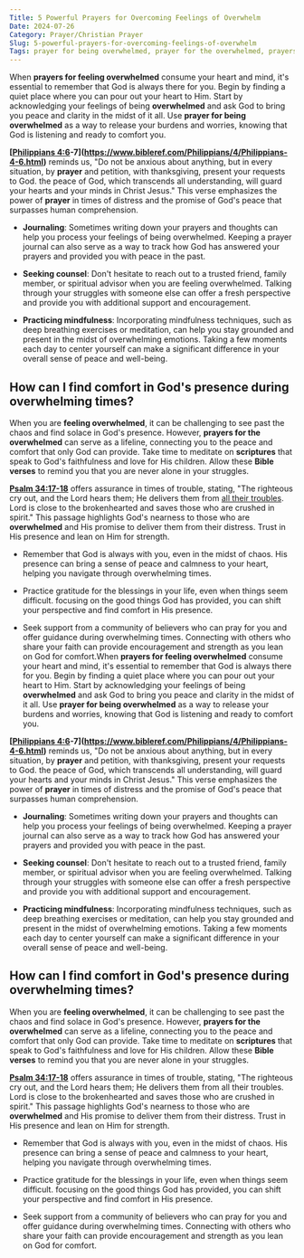 ```yaml
---
Title: 5 Powerful Prayers for Overcoming Feelings of Overwhelm
Date: 2024-07-26
Category: Prayer/Christian Prayer
Slug: 5-powerful-prayers-for-overcoming-feelings-of-overwhelm
Tags: prayer for being overwhelmed, prayer for the overwhelmed, prayers for feeling overwhelmed, prayers for overwhelmed, prayer for overwhelmed, prayer for feeling overwhelmed, prayer, christian prayer
---
```

When **prayers for feeling overwhelmed** consume your heart and mind, it's essential to remember that God is always there for you. Begin by finding a quiet place where you can pour out your heart to Him. Start by acknowledging your feelings of being **overwhelmed** and ask God to bring you peace and clarity in the midst of it all. Use **prayer for being overwhelmed** as a way to release your burdens and worries, knowing that God is listening and ready to comfort you.

**[[Philippians 4:6](https://www.bibleref.com/Philippians/4/Philippians-4-6.html)-7](https://www.bibleref.com/Philippians/4/Philippians-4-6.html)** reminds us, "Do not be anxious about anything, but in every situation, by **prayer** and petition, with thanksgiving, present your requests to God.  the peace of God, which transcends all understanding, will guard your hearts and your minds in Christ Jesus." This verse emphasizes the power of **prayer** in times of distress and the promise of God's peace that surpasses human comprehension.

- **Journaling**: Sometimes writing down your prayers and thoughts can help you process your feelings of being overwhelmed. Keeping a prayer journal can also serve as a way to track how God has answered your prayers and provided you with peace in the past.

- **Seeking counsel**: Don't hesitate to reach out to a trusted friend, family member, or spiritual advisor when you are feeling overwhelmed. Talking through your struggles with someone else can offer a fresh perspective and provide you with additional support and encouragement.

- **Practicing mindfulness**: Incorporating mindfulness techniques, such as deep breathing exercises or meditation, can help you stay grounded and present in the midst of overwhelming emotions. Taking a few moments each day to center yourself can make a significant difference in your overall sense of peace and well-being.


## How can I find comfort in God's presence during overwhelming times?

When you are **feeling overwhelmed**, it can be challenging to see past the chaos and find solace in God's presence. However, **prayers for the overwhelmed** can serve as a lifeline, connecting you to the peace and comfort that only God can provide. Take time to meditate on **scriptures** that speak to God's faithfulness and love for His children. Allow these **Bible verses** to remind you that you are never alone in your struggles.

**[Psalm 34:17-18](https://www.bibleref.com/Psalm/34/Psalm-34-17.html)** offers assurance in times of trouble, stating, "The righteous cry out, and the Lord hears them; He delivers them from [all their troubles](/10-uplifting-bible-verses-for-men-discover-strength-and-encouragement-in-gods-word).  Lord is close to the brokenhearted and saves those who are crushed in spirit." This passage highlights God's nearness to those who are **overwhelmed** and His promise to deliver them from their distress. Trust in His presence and lean on Him for strength.

- Remember that God is always with you, even in the midst of chaos. His presence can bring a sense of peace and calmness to your heart, helping you navigate through overwhelming times.
 
- Practice gratitude for the blessings in your life, even when things seem difficult.  focusing on the good things God has provided, you can shift your perspective and find comfort in His presence.
 
- Seek support from a community of believers who can pray for you and offer guidance during overwhelming times. Connecting with others who share your faith can provide encouragement and strength as you lean on God for comfort.When **prayers for feeling overwhelmed** consume your heart and mind, it's essential to remember that God is always there for you. Begin by finding a quiet place where you can pour out your heart to Him. Start by acknowledging your feelings of being **overwhelmed** and ask God to bring you peace and clarity in the midst of it all. Use **prayer for being overwhelmed** as a way to release your burdens and worries, knowing that God is listening and ready to comfort you.

**[[Philippians 4:6](https://www.bibleref.com/Philippians/4/Philippians-4-6.html)-7](https://www.bibleref.com/Philippians/4/Philippians-4-6.html)** reminds us, "Do not be anxious about anything, but in every situation, by **prayer** and petition, with thanksgiving, present your requests to God.  the peace of God, which transcends all understanding, will guard your hearts and your minds in Christ Jesus." This verse emphasizes the power of **prayer** in times of distress and the promise of God's peace that surpasses human comprehension.

- **Journaling**: Sometimes writing down your prayers and thoughts can help you process your feelings of being overwhelmed. Keeping a prayer journal can also serve as a way to track how God has answered your prayers and provided you with peace in the past.

- **Seeking counsel**: Don't hesitate to reach out to a trusted friend, family member, or spiritual advisor when you are feeling overwhelmed. Talking through your struggles with someone else can offer a fresh perspective and provide you with additional support and encouragement.

- **Practicing mindfulness**: Incorporating mindfulness techniques, such as deep breathing exercises or meditation, can help you stay grounded and present in the midst of overwhelming emotions. Taking a few moments each day to center yourself can make a significant difference in your overall sense of peace and well-being.


## How can I find comfort in God's presence during overwhelming times?

When you are **feeling overwhelmed**, it can be challenging to see past the chaos and find solace in God's presence. However, **prayers for the overwhelmed** can serve as a lifeline, connecting you to the peace and comfort that only God can provide. Take time to meditate on **scriptures** that speak to God's faithfulness and love for His children. Allow these **Bible verses** to remind you that you are never alone in your struggles.

**[Psalm 34:17-18](https://www.bibleref.com/Psalm/34/Psalm-34-17.html)** offers assurance in times of trouble, stating, "The righteous cry out, and the Lord hears them; He delivers them from all their troubles.  Lord is close to the brokenhearted and saves those who are crushed in spirit." This passage highlights God's nearness to those who are **overwhelmed** and His promise to deliver them from their distress. Trust in His presence and lean on Him for strength.

- Remember that God is always with you, even in the midst of chaos. His presence can bring a sense of peace and calmness to your heart, helping you navigate through overwhelming times.
 
- Practice gratitude for the blessings in your life, even when things seem difficult.  focusing on the good things God has provided, you can shift your perspective and find comfort in His presence.
 
- Seek support from a community of believers who can pray for you and offer guidance during overwhelming times. Connecting with others who share your faith can provide encouragement and strength as you lean on God for comfort.